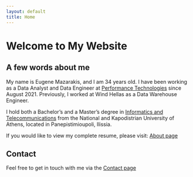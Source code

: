 ```yaml
---
layout: default
title: Home
---
```


# Welcome to My Website

## A few words about me
My name is Eugene Mazarakis, and I am 34 years old. I have been working as a Data Analyst and Data Engineer at [Performance Technologies](https://www.performance.gr/) since August 2021. Previously, I worked at Wind Hellas as a Data Warehouse Engineer. 

I hold both a Bachelor’s and a Master’s degree in [Informatics and Telecommunications](https://www.di.uoa.gr/) from the National and Kapodistrian University of Athens, located in Panepistimioupoli, Ilissia.

If you would like to view my complete resume, please visit: [About page](/about)


## Contact
Feel free to get in touch with me via the [Contact page](/contact)
